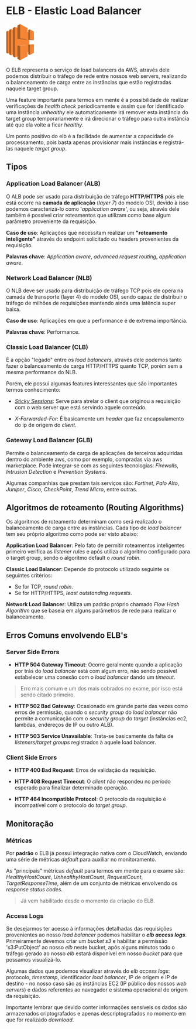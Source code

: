 # ELB - Elastic Load Balancer

<img height=100px; alt="ebs" src="../../../Images/elb.png" />

O ELB representa o serviço de load balancers da AWS, através dele podemos distribuir o tráfego de rede entre nossos web servers, realizando o balanceamento de carga entre as instâncias que estão registradas naquele target group.

Uma feature importante para termos em mente é a possibilidade de realizar verificações de *health check* periodicamente e assim que for identificado uma instância *unhealthy* ele automaticamente irá remover esta instância do target group temporariamente e irá direcionar o tráfego para outra instância até que ela volte a ficar *healthy*.

Um ponto positivo do elb é a facilidade de aumentar a capacidade de processamento, pois basta apenas provisionar mais instâncias e registrá-las naquele *target group*.

## Tipos

### Application Load Balancer (ALB)

O ALB pode ser usado para distribuição de tráfego **HTTP/HTTPS** pois ele está ocorre na **camada de aplicação** (*layer 7*) do modelo OSI, devido à isso podemos caracterizá-lo como '*application aware*', ou seja, através dele também é possível criar roteamentos que utilizam como base algum parâmetro proveniente da requisição.

**Caso de uso**: Aplicações que necessitam realizar um **"roteamento inteligente"** através do endpoint solicitado ou headers provenientes da requisição.

**Palavras chave**: *Application aware*, *advanced request routing*, *application aware*.

### Network Load Balancer (NLB)

O NLB deve ser usado para distribuição de tráfego TCP pois ele opera na camada de transporte (layer 4) do modelo OSI, sendo capaz de distribuir o tráfego de milhões de requisições mantendo ainda uma latência super baixa.

**Caso de uso**: Aplicações em que a performance é de extrema importância.

**Palavras chave**: Performance.

### Classic Load Balancer (CLB)

É a opção "legado" entre os *load balancers*, através dele podemos tanto fazer o balanceamento de carga HTTP/HTTPS quanto TCP, porém sem a mesma performance do NLB.

Porém, ele possui algumas features interessantes que são importantes termos conhecimento:

- [*Sticky Sessions*](../../Sticky_Sessions/README.md): Serve para atrelar o client que originou a requisição com o web server que está servindo aquele conteúdo.

- *X-Forwarded-For*: É basicamente um *header* que faz encapsulamento do ip de origem do *client*.

### Gateway Load Balancer (GLB)

Permite o balanceamento de carga de aplicações de terceiros adquiridas dentro do ambiente aws, como por exemplo, compradas via aws marketplace. Pode integrar-se com as seguintes tecnologias: *Firewalls*, *Intrusion Detection* e *Prevention Systems*.

Algumas companhias que prestam tais serviços são: *Fortinet*, *Palo Alto*, *Juniper*, *Cisco*, *CheckPoint*, *Trend Micro*, entre outras.

## Algoritmos de roteamento (Routing Algorithms)

Os algoritmos de roteamento determinam como será realizado o balanceamento de carga entre as instâncias. Cada tipo de *load balancer* tem seu próprio algoritmo como pode ser visto abaixo:

**Application Load Balancer**: Pelo fato de permitir roteamentos inteligentes primeiro verifica as *listener rules* e após utiliza o algoritmo configurado para o target group, sendo o algoritmo default o *round robin*.

**Classic Load Balancer**: Depende do protocolo utilizado seguinte os seguintes critérios:
  - Se for TCP, *round robin*.
  - Se for HTTP/HTTPS, *least outstanding requests*.

**Network Load Balancer**: Utiliza um padrão próprio chamado *Flow Hash Algorithm* que se baseia em alguns parâmetros de rede para realizar o balanceamento.

## Erros Comuns envolvendo ELB's

### Server Side Errors

- **HTTP 504 Gateway Timeout**: Ocorre geralmente quando a aplicação por trás do *load balancer* está com algum erro, não sendo possível estabelecer uma conexão com o *load balancer* dando um *timeout*.

> Erro mais comum e um dos mais cobrados no exame, por isso está sendo citado primeiro.

- **HTTP 502 Bad Gateway**: Ocasionado em grande parte das vezes como erros de permissão, quando o *security group* do *load balancer* não permite a comunicação com o *security group* do *target* (instâncias ec2, lambdas, endereços de IP ou outro ALB).

- **HTTP 503 Service Unavailable**: Trata-se basicamente da falta de *listeners/target groups* registrados à aquele load balancer.

### Client Side Errors

- **HTTP 400 Bad Request**: Erros de validação da requisição.

- **HTTP 408 Request Timeout**: O *client* não respondeu no período esperado para finalizar determinado operação.

- **HTTP 464 Incompatible Protocol**: O protocolo da requisição é incompatível com o protocolo do *target group*.

## Monitoração

### Métricas

Por **padrão** o ELB já possui integração nativa com o CloudWatch, enviando uma série de métricas *default* para auxiliar no monitoramento.

As "principais" métricas *default* para termos em mente para o exame são: *HealthyHostCount*, *UnhealthyHostCount*, *RequestCount*, *TargetResponseTime*, além de um conjunto de métricas envolvendo os *response status codes*.

> Já vem habilitado desde o momento da criação do ELB.

### Access Logs

Se desejarmos ter acesso à informações detalhadas das requisições provenientes ao nosso *load balancer* podemos habilitar o ***elb access logs***. Primeiramente devemos criar um *bucket s3* e habilitar a permissão 's3:PutObject' ao nosso *elb* neste bucket, após alguns minutos todo o tráfego gerado ao nosso *elb* estará disponível em nosso *bucket* para que possamos visualizá-lo.

Algumas dados que podemos visualizar através do *elb access logs*: protocolo, *timestamp*, identificador *load balancer*, IP de origem e IP de destino - no nosso caso são as instâncias EC2 (IP público dos nossos *web servers*) e dados referentes ao navegador e sistema operacional de origem da requisição.

Importante lembrar que devido conter informações sensíveis os dados são armazenados criptografados e apenas descriptografados no momento em que for realizado *download*.